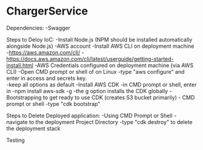 # ChargerService

Dependencies:
-Swagger


Steps to Deloy IoC:
-Install Node.js (NPM should be installed automatically alongside Node.js)
-AWS account
-Install AWS CLI on deployment machine
	-https://aws.amazon.com/cli/
	-https://docs.aws.amazon.com/cli/latest/userguide/getting-started-install.html
-AWS Credentials configured on deployment machine (via AWS CLI)
	-Open CMD prompt or shell of on Linux
		-type "aws configure" and enter in access and secrets key.  
		-keep all options as default
-Install AWS CDK
	-in CMD prompt or shell, enter in
		-npm install aws-sdk -g 
		-the g option installs the CDK globally
-Bootstrapping to get ready to use CDK (creates S3 bucket primarily)
	- CMD prompt or shell
		-type "cdk bootstrap"




Steps to Delete Deployed application:
-Using CMD Prompt or Shell
	-navigate to the deployment Project Directory
	-type "cdk destroy" to delete the deployment stack


Testing


